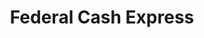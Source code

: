 ---
title: Federal Cash Express
slug: federal-cash-express
updated-on: '2024-05-30T13:44:31.749Z'
created-on: '2024-05-30T13:41:46.671Z'
published-on: '2024-05-30T13:54:32.469Z'
f_city-state-2:
- cms/city/wooster-oh.md
- cms/city/youngstown-oh.md
- cms/city/canton-oh.md
- cms/city/mansfield-oh.md
f_locations:
- cms/payday-loan/federal-cash-express-17957.md
- cms/payday-loan/federal-cash-express-17958.md
- cms/payday-loan/federal-cash-express-17959.md
- cms/payday-loan/federal-cash-express-17960.md
- cms/payday-loan/federal-cash-express-17961.md
- cms/payday-loan/federal-cash-express-17962.md
- cms/payday-loan/federal-cash-express-17963.md
- cms/payday-loan/federal-cash-express-17964.md
- cms/payday-loan/federal-cash-express-17965.md
- cms/payday-loan/federal-cash-express-17966.md
f_states:
- cms/state/ohio.md
layout: '[company].html'
tags: company
---